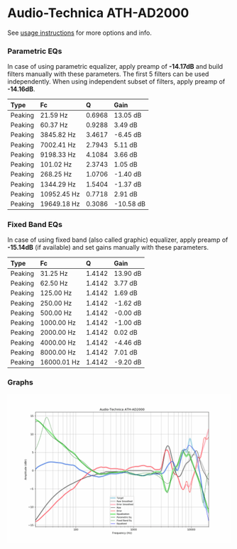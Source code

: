 # Audio-Technica ATH-AD2000
See [usage instructions](https://github.com/jaakkopasanen/AutoEq#usage) for more options and info.

### Parametric EQs
In case of using parametric equalizer, apply preamp of **-14.17dB** and build filters manually
with these parameters. The first 5 filters can be used independently.
When using independent subset of filters, apply preamp of **-14.16dB**.

| Type    | Fc          |      Q | Gain      |
|:--------|:------------|:-------|:----------|
| Peaking | 21.59 Hz    | 0.6968 | 13.05 dB  |
| Peaking | 60.37 Hz    | 0.9288 | 3.49 dB   |
| Peaking | 3845.82 Hz  | 3.4617 | -6.45 dB  |
| Peaking | 7002.41 Hz  | 2.7943 | 5.11 dB   |
| Peaking | 9198.33 Hz  | 4.1084 | 3.66 dB   |
| Peaking | 101.02 Hz   | 2.3743 | 1.05 dB   |
| Peaking | 268.25 Hz   | 1.0706 | -1.40 dB  |
| Peaking | 1344.29 Hz  | 1.5404 | -1.37 dB  |
| Peaking | 10952.45 Hz | 0.7718 | 2.91 dB   |
| Peaking | 19649.18 Hz | 0.3086 | -10.58 dB |

### Fixed Band EQs
In case of using fixed band (also called graphic) equalizer, apply preamp of **-15.14dB**
(if available) and set gains manually with these parameters.

| Type    | Fc          |      Q | Gain     |
|:--------|:------------|:-------|:---------|
| Peaking | 31.25 Hz    | 1.4142 | 13.90 dB |
| Peaking | 62.50 Hz    | 1.4142 | 3.77 dB  |
| Peaking | 125.00 Hz   | 1.4142 | 1.69 dB  |
| Peaking | 250.00 Hz   | 1.4142 | -1.62 dB |
| Peaking | 500.00 Hz   | 1.4142 | -0.00 dB |
| Peaking | 1000.00 Hz  | 1.4142 | -1.00 dB |
| Peaking | 2000.00 Hz  | 1.4142 | 0.02 dB  |
| Peaking | 4000.00 Hz  | 1.4142 | -4.46 dB |
| Peaking | 8000.00 Hz  | 1.4142 | 7.01 dB  |
| Peaking | 16000.01 Hz | 1.4142 | -9.20 dB |

### Graphs
![](./Audio-Technica%20ATH-AD2000.png)